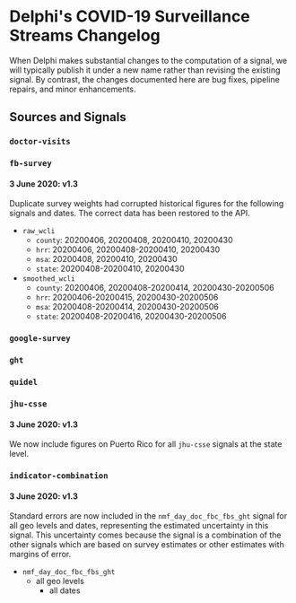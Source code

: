 # Delphi's COVID-19 Surveillance Streams Changelog

When Delphi makes substantial changes to the computation of a signal, we will typically publish it under a new name rather than revising the existing signal. By contrast, the changes documented here are bug fixes, pipeline repairs, and minor enhancements.

## Sources and Signals
### `doctor-visits`
### `fb-survey`

#### 3 June 2020: v1.3

Duplicate survey weights had corrupted historical figures for the following signals and dates. The correct data has been restored to the API.
* `raw_wcli`
  * `county`: 20200406, 20200408, 20200410, 20200430
  * `hrr`: 20200406, 20200408-20200410, 20200430
  * `msa`: 20200408, 20200410, 20200430
  * `state`: 20200408-20200410, 20200430
* `smoothed_wcli`
  * `county`: 20200406, 20200408-20200414, 20200430-20200506
  * `hrr`: 20200406-20200415, 20200430-20200506
  * `msa`: 20200408-20200414, 20200430-20200506
  * `state`: 20200408-20200416, 20200430-20200506

### `google-survey`
### `ght`
### `quidel`
### `jhu-csse`

#### 3 June 2020: v1.3

We now include figures on Puerto Rico for all `jhu-csse` signals at the state level.

### `indicator-combination`

#### 3 June 2020: v1.3

Standard errors are now included in the `nmf_day_doc_fbc_fbs_ght` signal for all geo levels and dates, representing the estimated uncertainty in this signal. This uncertainty comes because the signal is a combination of the other signals which are based on survey estimates or other estimates with margins of error.

* `nmf_day_doc_fbc_fbs_ght`
  * all geo levels
    * all dates
